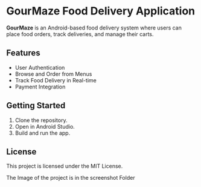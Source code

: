 # GourMaze Food Delivery Application

**GourMaze** is an Android-based food delivery system where users can place food orders, track deliveries, and manage their carts.

## Features

- User Authentication
- Browse and Order from Menus
- Track Food Delivery in Real-time
- Payment Integration

## Getting Started

1. Clone the repository.
2. Open in Android Studio.
3. Build and run the app.

## License

This project is licensed under the MIT License.

The Image of the project is in the screenshot Folder 
